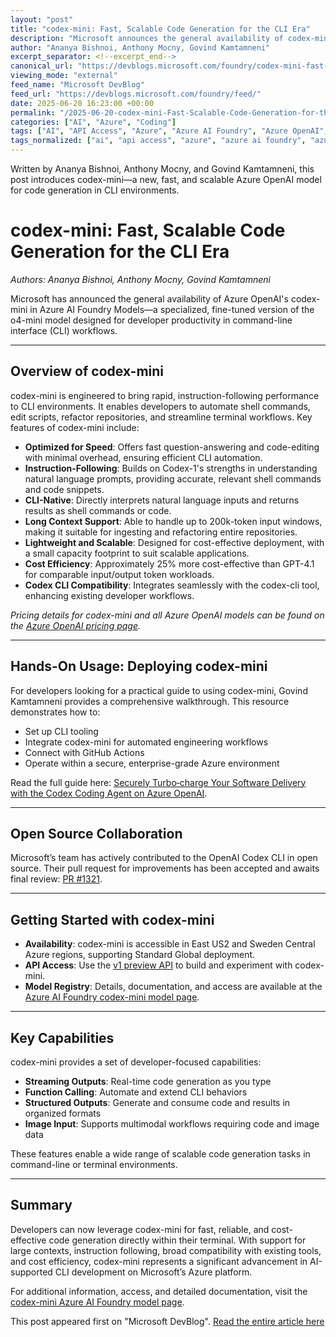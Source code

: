 ```yaml
---
layout: "post"
title: "codex-mini: Fast, Scalable Code Generation for the CLI Era"
description: "Microsoft announces the general availability of codex-mini, a fine-tuned Azure OpenAI model optimized for rapid code generation and CLI workflows. codex-mini delivers speed, precision, and scalability, with features tailored for developers needing fast, instruction-following AI in terminal environments using Azure AI Foundry Models."
author: "Ananya Bishnoi, Anthony Mocny, Govind Kamtamneni"
excerpt_separator: <!--excerpt_end-->
canonical_url: "https://devblogs.microsoft.com/foundry/codex-mini-fast-scalable-code-generation-for-the-cli-era/"
viewing_mode: "external"
feed_name: "Microsoft DevBlog"
feed_url: "https://devblogs.microsoft.com/foundry/feed/"
date: 2025-06-20 16:23:00 +00:00
permalink: "/2025-06-20-codex-mini-Fast-Scalable-Code-Generation-for-the-CLI-Era.html"
categories: ["AI", "Azure", "Coding"]
tags: ["AI", "API Access", "Azure", "Azure AI Foundry", "Azure OpenAI", "CLI Workflows", "Code Generation", "Codex CLI", "Codex Mini", "Coding", "Command Line Automation", "Cost Efficiency", "Developer Productivity", "Function Calling", "GitHub Actions Integration", "Instruction Following AI", "News", "O4 Mini Model", "Streaming Outputs", "Terminal Tools", "Token Context"]
tags_normalized: ["ai", "api access", "azure", "azure ai foundry", "azure openai", "cli workflows", "code generation", "codex cli", "codex mini", "coding", "command line automation", "cost efficiency", "developer productivity", "function calling", "github actions integration", "instruction following ai", "news", "o4 mini model", "streaming outputs", "terminal tools", "token context"]
---
```


Written by Ananya Bishnoi, Anthony Mocny, and Govind Kamtamneni, this post introduces codex-mini—a new, fast, and scalable Azure OpenAI model for code generation in CLI environments.<!--excerpt_end-->

# codex-mini: Fast, Scalable Code Generation for the CLI Era

*Authors: Ananya Bishnoi, Anthony Mocny, Govind Kamtamneni*

Microsoft has announced the general availability of Azure OpenAI's codex-mini in Azure AI Foundry Models—a specialized, fine-tuned version of the o4-mini model designed for developer productivity in command-line interface (CLI) workflows.

---

## Overview of codex-mini

codex-mini is engineered to bring rapid, instruction-following performance to CLI environments. It enables developers to automate shell commands, edit scripts, refactor repositories, and streamline terminal workflows. Key features of codex-mini include:

- **Optimized for Speed**: Offers fast question-answering and code-editing with minimal overhead, ensuring efficient CLI automation.
- **Instruction-Following**: Builds on Codex-1's strengths in understanding natural language prompts, providing accurate, relevant shell commands and code snippets.
- **CLI-Native**: Directly interprets natural language inputs and returns results as shell commands or code.
- **Long Context Support**: Able to handle up to 200k-token input windows, making it suitable for ingesting and refactoring entire repositories.
- **Lightweight and Scalable**: Designed for cost-effective deployment, with a small capacity footprint to suit scalable applications.
- **Cost Efficiency**: Approximately 25% more cost-effective than GPT-4.1 for comparable input/output token workloads.
- **Codex CLI Compatibility**: Integrates seamlessly with the codex-cli tool, enhancing existing developer workflows.

*Pricing details for codex-mini and all Azure OpenAI models can be found on the [Azure OpenAI pricing page](https://azure.microsoft.com/en-us/pricing/details/cognitive-services/openai-service/).*  

---

## Hands-On Usage: Deploying codex-mini

For developers looking for a practical guide to using codex-mini, Govind Kamtamneni provides a comprehensive walkthrough. This resource demonstrates how to:

- Set up CLI tooling
- Integrate codex-mini for automated engineering workflows
- Connect with GitHub Actions
- Operate within a secure, enterprise-grade Azure environment

Read the full guide here: [Securely Turbo‑charge Your Software Delivery with the Codex Coding Agent on Azure OpenAI](https://devblogs.microsoft.com/all-things-azure/securely-turbo%E2%80%91charge-your-software-delivery-with-the-codex-coding-agent-on-azure-openai/).

---

## Open Source Collaboration

Microsoft’s team has actively contributed to the OpenAI Codex CLI in open source. Their pull request for improvements has been accepted and awaits final review: [PR #1321](https://github.com/openai/codex/pull/1321/).

---

## Getting Started with codex-mini

- **Availability**: codex-mini is accessible in East US2 and Sweden Central Azure regions, supporting Standard Global deployment.
- **API Access**: Use the [v1 preview API](https://learn.microsoft.com/en-us/azure/ai-services/openai/api-version-lifecycle?tabs=key#next-generation-api) to build and experiment with codex-mini.
- **Model Registry**: Details, documentation, and access are available at the [Azure AI Foundry codex-mini model page](https://ai.azure.com/resource/models/codex-mini/version/2025-05-16/registry/azure-openai?wsid=/subscriptions/41c843d0-e633-4f0e-8059-0deee6deb387/resourceGroups/erinrg-deleteable/providers/Microsoft.CognitiveServices/accounts/egeaney0527-resource/projects/egeaney0527&tid=72f988bf-86f1-41af-91ab-2d7cd011db47).

---

## Key Capabilities

codex-mini provides a set of developer-focused capabilities:

- **Streaming Outputs**: Real-time code generation as you type
- **Function Calling**: Automate and extend CLI behaviors
- **Structured Outputs**: Generate and consume code and results in organized formats
- **Image Input**: Supports multimodal workflows requiring code and image data

These features enable a wide range of scalable code generation tasks in command-line or terminal environments.

---

## Summary

Developers can now leverage codex-mini for fast, reliable, and cost-effective code generation directly within their terminal. With support for large contexts, instruction following, broad compatibility with existing tools, and cost efficiency, codex-mini represents a significant advancement in AI-supported CLI development on Microsoft’s Azure platform.

For additional information, access, and detailed documentation, visit the [codex-mini Azure AI Foundry model page](https://ai.azure.com/resource/models/codex-mini/version/2025-05-16/registry/azure-openai?wsid=/subscriptions/41c843d0-e633-4f0e-8059-0deee6deb387/resourceGroups/erinrg-deleteable/providers/Microsoft.CognitiveServices/accounts/egeaney0527-resource/projects/egeaney0527&tid=72f988bf-86f1-41af-91ab-2d7cd011db47).

This post appeared first on "Microsoft DevBlog". [Read the entire article here](https://devblogs.microsoft.com/foundry/codex-mini-fast-scalable-code-generation-for-the-cli-era/)

